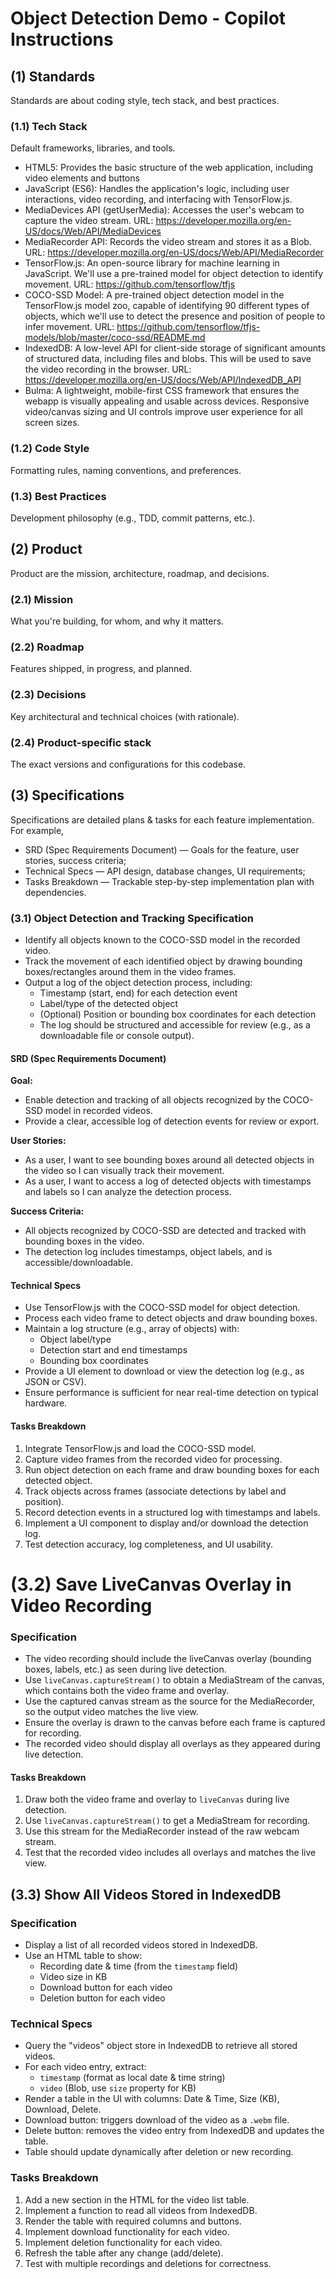 # Object Detection Demo - Copilot Instructions


## (1) Standards
Standards are about coding style, tech stack, and best practices.

### (1.1) Tech Stack
Default frameworks, libraries, and tools.

* HTML5: Provides the basic structure of the web application, including video elements and buttons
* JavaScript (ES6): Handles the application's logic, including user interactions, video recording, and interfacing with TensorFlow.js.
* MediaDevices API (getUserMedia): Accesses the user's webcam to capture the video stream. URL: https://developer.mozilla.org/en-US/docs/Web/API/MediaDevices
* MediaRecorder API: Records the video stream and stores it as a Blob. URL: https://developer.mozilla.org/en-US/docs/Web/API/MediaRecorder
* TensorFlow.js: An open-source library for machine learning in JavaScript. We'll use a pre-trained model for object detection to identify movement. URL: https://github.com/tensorflow/tfjs
* COCO-SSD Model: A pre-trained object detection model in the TensorFlow.js model zoo, capable of identifying 90 different types of objects, which we'll use to detect the presence and position of people to infer movement. URL: https://github.com/tensorflow/tfjs-models/blob/master/coco-ssd/README.md
* IndexedDB: A low-level API for client-side storage of significant amounts of structured data, including files and blobs. This will be used to save the video recording in the browser. URL: https://developer.mozilla.org/en-US/docs/Web/API/IndexedDB_API
* Bulma: A lightweight, mobile-first CSS framework that ensures the webapp is visually appealing and usable across devices. Responsive video/canvas sizing and UI controls improve user experience for all screen sizes.


### (1.2) Code Style
Formatting rules, naming conventions, and preferences.


### (1.3) Best Practices 
Development philosophy (e.g., TDD, commit patterns, etc.).



## (2) Product
Product are the mission, architecture, roadmap, and decisions.

### (2.1) Mission
What you're building, for whom, and why it matters.


### (2.2) Roadmap
Features shipped, in progress, and planned.


### (2.3) Decisions 
Key architectural and technical choices (with rationale).


### (2.4) Product-specific stack
The exact versions and configurations for this codebase.



## (3) Specifications
Specifications are detailed plans & tasks for each feature implementation.
For example, 
- SRD (Spec Requirements Document) — Goals for the feature, user stories, success criteria;
- Technical Specs — API design, database changes, UI requirements;
- Tasks Breakdown — Trackable step-by-step implementation plan with dependencies.


### (3.1) Object Detection and Tracking Specification

- Identify all objects known to the COCO-SSD model in the recorded video.
- Track the movement of each identified object by drawing bounding boxes/rectangles around them in the video frames.
- Output a log of the object detection process, including:
	- Timestamp (start, end) for each detection event
	- Label/type of the detected object
	- (Optional) Position or bounding box coordinates for each detection
	- The log should be structured and accessible for review (e.g., as a downloadable file or console output).


#### SRD (Spec Requirements Document)
**Goal:**
- Enable detection and tracking of all objects recognized by the COCO-SSD model in recorded videos.
- Provide a clear, accessible log of detection events for review or export.

**User Stories:**
- As a user, I want to see bounding boxes around all detected objects in the video so I can visually track their movement.
- As a user, I want to access a log of detected objects with timestamps and labels so I can analyze the detection process.

**Success Criteria:**
- All objects recognized by COCO-SSD are detected and tracked with bounding boxes in the video.
- The detection log includes timestamps, object labels, and is accessible/downloadable.

#### Technical Specs
- Use TensorFlow.js with the COCO-SSD model for object detection.
- Process each video frame to detect objects and draw bounding boxes.
- Maintain a log structure (e.g., array of objects) with:
	- Object label/type
	- Detection start and end timestamps
	- Bounding box coordinates
- Provide a UI element to download or view the detection log (e.g., as JSON or CSV).
- Ensure performance is sufficient for near real-time detection on typical hardware.

#### Tasks Breakdown
1. Integrate TensorFlow.js and load the COCO-SSD model.
2. Capture video frames from the recorded video for processing.
3. Run object detection on each frame and draw bounding boxes for each detected object.
4. Track objects across frames (associate detections by label and position).
5. Record detection events in a structured log with timestamps and labels.
6. Implement a UI component to display and/or download the detection log.
7. Test detection accuracy, log completeness, and UI usability.


# (3.2) Save LiveCanvas Overlay in Video Recording

### Specification

- The video recording should include the liveCanvas overlay (bounding boxes, labels, etc.) as seen during live detection.
- Use `liveCanvas.captureStream()` to obtain a MediaStream of the canvas, which contains both the video frame and overlay.
- Use the captured canvas stream as the source for the MediaRecorder, so the output video matches the live view.
- Ensure the overlay is drawn to the canvas before each frame is captured for recording.
- The recorded video should display all overlays as they appeared during live detection.

#### Tasks Breakdown
1. Draw both the video frame and overlay to `liveCanvas` during live detection.
2. Use `liveCanvas.captureStream()` to get a MediaStream for recording.
3. Use this stream for the MediaRecorder instead of the raw webcam stream.
4. Test that the recorded video includes all overlays and matches the live view.


## (3.3) Show All Videos Stored in IndexedDB

### Specification

- Display a list of all recorded videos stored in IndexedDB.
- Use an HTML table to show:
	- Recording date & time (from the `timestamp` field)
	- Video size in KB
	- Download button for each video
	- Deletion button for each video

### Technical Specs

- Query the "videos" object store in IndexedDB to retrieve all stored videos.
- For each video entry, extract:
	- `timestamp` (format as local date & time string)
	- `video` (Blob, use `size` property for KB)
- Render a table in the UI with columns: Date & Time, Size (KB), Download, Delete.
- Download button: triggers download of the video as a `.webm` file.
- Delete button: removes the video entry from IndexedDB and updates the table.
- Table should update dynamically after deletion or new recording.

### Tasks Breakdown

1. Add a new section in the HTML for the video list table.
2. Implement a function to read all videos from IndexedDB.
3. Render the table with required columns and buttons.
4. Implement download functionality for each video.
5. Implement deletion functionality for each video.
6. Refresh the table after any change (add/delete).
7. Test with multiple recordings and deletions for correctness.

